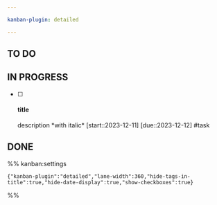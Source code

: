 ```yaml
---

kanban-plugin: detailed

---
```


## TO DO



## IN PROGRESS

- [ ] <h4>title</h4>description *with italic* [start::2023-12-11] [due::2023-12-12] #task


## DONE





%% kanban:settings
```
{"kanban-plugin":"detailed","lane-width":360,"hide-tags-in-title":true,"hide-date-display":true,"show-checkboxes":true}
```
%%